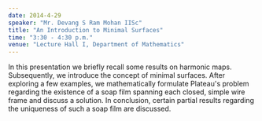 ```yaml
---
date: 2014-4-29
speaker: "Mr. Devang S Ram Mohan IISc"
title: "An Introduction to Minimal Surfaces"
time: "3:30 - 4:30 p.m."
venue: "Lecture Hall I, Department of Mathematics"
---
```

In this presentation we briefly recall some results on harmonic maps.
Subsequently, we introduce the concept of minimal surfaces. After
exploring a few examples, we mathematically formulate Plateau's problem
regarding the existence of a soap film spanning each closed, simple wire
frame and discuss a solution. In conclusion, certain partial results
regarding the uniqueness of such a soap film are discussed.
